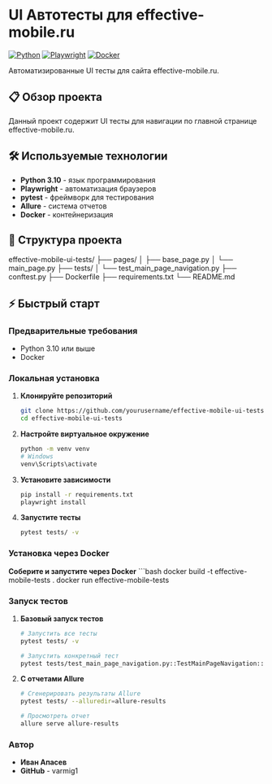 # UI Автотесты для effective-mobile.ru

[![Python](https://img.shields.io/badge/Python-3.10-blue.svg)](https://python.org)
[![Playwright](https://img.shields.io/badge/Playwright-Тестирование-green.svg)](https://playwright.dev)
[![Docker](https://img.shields.io/badge/Docker-Готов-blue.svg)](https://docker.com)

Автоматизированные UI тесты для сайта effective-mobile.ru.

## 📋 Обзор проекта

Данный проект содержит UI тесты для навигации по главной странице effective-mobile.ru.

## 🛠️ Используемые технологии

- **Python 3.10** - язык программирования
- **Playwright** - автоматизация браузеров
- **pytest** - фреймворк для тестирования
- **Allure** - система отчетов
- **Docker** - контейнеризация

## 📁 Структура проекта

effective-mobile-ui-tests/
├── pages/
│   ├── base_page.py
│   └── main_page.py
├── tests/
│   └── test_main_page_navigation.py
├── conftest.py
├── Dockerfile
├── requirements.txt
└── README.md

## ⚡ Быстрый старт

### Предварительные требования
- Python 3.10 или выше
- Docker

### Локальная установка

1. **Клонируйте репозиторий**
    ```bash
    git clone https://github.com/yourusername/effective-mobile-ui-tests.git
    cd effective-mobile-ui-tests

2. **Настройте виртуальное окружение**
    ```bash
    python -m venv venv
    # Windows
    venv\Scripts\activate

3. **Установите зависимости**
    ```bash
    pip install -r requirements.txt
    playwright install

4. **Запустите тесты**
    ```bash
    pytest tests/ -v

### Установка через Docker

**Соберите и запустите через Docker**
    ```bash
    docker build -t effective-mobile-tests .
    docker run effective-mobile-tests

### Запуск тестов

1. **Базовый запуск тестов**
    ```bash
    # Запустить все тесты
    pytest tests/ -v

    # Запустить конкретный тест
    pytest tests/test_main_page_navigation.py::TestMainPageNavigation::test_about_link -v

2. **С отчетами Allure**
    ```bash
    # Сгенерировать результаты Allure
    pytest tests/ --alluredir=allure-results

    # Просмотреть отчет
    allure serve allure-results

### Автор
- **Иван Апасев**
- **GitHub** - varmig1